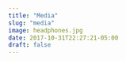 ```yaml
---
title: "Media"
slug: "media"
image: headphones.jpg
date: 2017-10-31T22:27:21-05:00
draft: false
---
```

